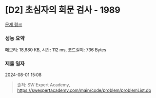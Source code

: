 # [D2] 초심자의 회문 검사 - 1989 

[문제 링크](https://swexpertacademy.com/main/code/problem/problemDetail.do?contestProbId=AV5PyTLqAf4DFAUq) 

### 성능 요약

메모리: 18,680 KB, 시간: 112 ms, 코드길이: 736 Bytes

### 제출 일자

2024-08-01 15:08



> 출처: SW Expert Academy, https://swexpertacademy.com/main/code/problem/problemList.do